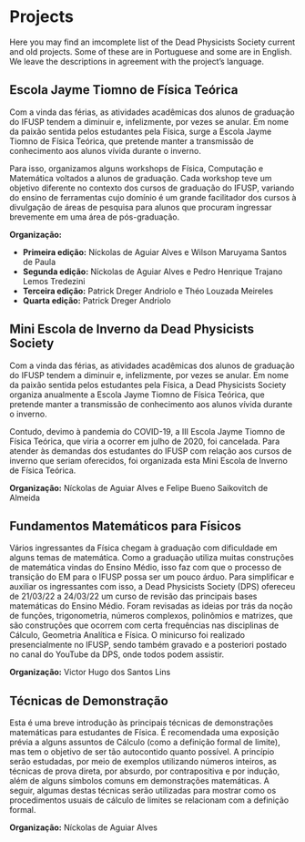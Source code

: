 # Projects

Here you may find an imcomplete list of the Dead Physicists Society current and old projects. Some of these are in Portuguese and some are in English. We leave the descriptions in agreement with the project’s language. 

## Escola Jayme Tiomno de Física Teórica

Com a vinda das férias, as atividades acadêmicas dos alunos de graduação do IFUSP tendem a diminuir e, infelizmente, por vezes se anular. Em nome da paixão sentida pelos estudantes pela Física, surge a Escola Jayme Tiomno de Física Teórica, que pretende manter a transmissão de conhecimento aos alunos vívida durante o inverno.

Para isso, organizamos alguns workshops de Física, Computação e Matemática voltados a alunos de graduação. Cada workshop teve um objetivo diferente no contexto dos cursos de graduação do IFUSP, variando do ensino de ferramentas cujo domínio é um grande facilitador dos cursos à divulgação de áreas de pesquisa para alunos que procuram ingressar brevemente em uma área de pós-graduação.

**Organização:** 
- **Primeira edição:** Níckolas de Aguiar Alves e Wilson Maruyama Santos de Paula
- **Segunda edição:** Níckolas de Aguiar Alves e Pedro Henrique Trajano Lemos Tredezini
- **Terceira edição:** Patrick Dreger Andriolo e Théo Louzada Meireles
- **Quarta edição:** Patrick Dreger Andriolo

## Mini Escola de Inverno da Dead Physicists Society

Com a vinda das férias, as atividades acadêmicas dos alunos de graduação do IFUSP tendem a diminuir e, infelizmente, por vezes se anular. Em nome da paixão sentida pelos estudantes pela Física, a Dead Physicists Society organiza anualmente a Escola Jayme Tiomno de Física Teórica, que pretende manter a transmissão de conhecimento aos alunos vívida durante o inverno.

Contudo, devimo à pandemia do COVID-19, a III Escola Jayme Tiomno de Física Teórica, que viria a ocorrer em julho de 2020, foi cancelada. Para atender às demandas dos estudantes do IFUSP com relação aos cursos de inverno que seriam oferecidos, foi organizada esta Mini Escola de Inverno de Física Teórica.

**Organização:** Níckolas de Aguiar Alves e Felipe Bueno Saikovitch de Almeida

## Fundamentos Matemáticos para Físicos

Vários ingressantes da Física chegam à graduação com dificuldade em alguns temas de matemática. Como a graduação utiliza muitas construções de matemática vindas do Ensino Médio, isso faz com que o processo de transição do EM para o IFUSP possa ser um pouco árduo. Para simplificar e auxiliar os ingressantes com isso, a Dead Physicists Society (DPS) ofereceu de 21/03/22 a 24/03/22 um curso de revisão das principais bases matemáticas do Ensino Médio. Foram revisadas as ideias por trás da noção de funções, trigonometria, números complexos, polinômios e matrizes, que são construções que ocorrem com certa frequências nas disciplinas de Cálculo, Geometria Analítica e Física. O minicurso foi realizado presencialmente no IFUSP, sendo também gravado e a posteriori postado no canal do YouTube da DPS, onde todos podem assistir.

**Organização:** Victor Hugo dos Santos Lins

## Técnicas de Demonstração 

Esta é uma breve introdução às principais técnicas de demonstrações matemáticas para estudantes de Física. É recomendada uma exposição prévia a alguns assuntos de Cálculo (como a definição formal de limite), mas tem o objetivo de ser tão autocontido quanto possível. A princípio serão estudadas, por meio de exemplos utilizando números inteiros, as técnicas de prova direta, por absurdo, por contrapositiva e por indução, além de alguns símbolos comuns em demonstrações matemáticas. A seguir, algumas destas técnicas serão utilizadas para mostrar como os procedimentos usuais de cálculo de limites se relacionam com a definição formal.

**Organização:** Níckolas de Aguiar Alves
